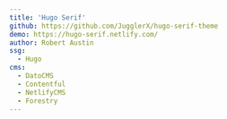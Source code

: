 ```yaml
---
title: 'Hugo Serif'
github: https://github.com/JugglerX/hugo-serif-theme
demo: https://hugo-serif.netlify.com/
author: Robert Austin
ssg:
  - Hugo
cms:
  - DatoCMS
  - Contentful
  - NetlifyCMS
  - Forestry
---
```

